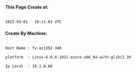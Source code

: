 
   
#### This Page Create at:

```bash

2025-03-01 - 10:11:03 UTC

```

#### Create By Machine:

```bash

Host Name : fv-az1392-340

platform  : Linux-6.8.0-1021-azure-x86_64-with-glibc2.39

Ip Local  : 10.1.0.66

```

